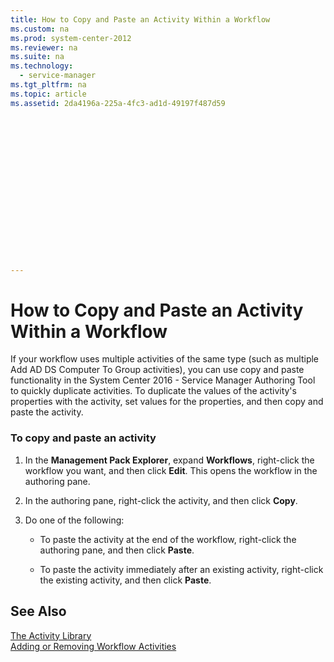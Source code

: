 ```yaml
---
title: How to Copy and Paste an Activity Within a Workflow
ms.custom: na
ms.prod: system-center-2012
ms.reviewer: na
ms.suite: na
ms.technology: 
  - service-manager
ms.tgt_pltfrm: na
ms.topic: article
ms.assetid: 2da4196a-225a-4fc3-ad1d-49197f487d59


















---
```

# How to Copy and Paste an Activity Within a Workflow
If your workflow uses multiple activities of the same type \(such as multiple Add AD DS Computer To Group activities\), you can use copy and paste functionality in the System Center 2016 - Service Manager Authoring Tool to quickly duplicate activities. To duplicate the values of the activity's properties with the activity, set values for the properties, and then copy and paste the activity.  
  
### To copy and paste an activity  
  
1.  In the **Management Pack Explorer**, expand **Workflows**, right\-click the workflow you want, and then click **Edit**. This opens the workflow in the authoring pane.  
  
2.  In the authoring pane, right\-click the activity, and then click **Copy**.  
  
3.  Do one of the following:  
  
    -   To paste the activity at the end of the workflow, right\-click the authoring pane, and then click **Paste**.  
  
    -   To paste the activity immediately after an existing activity, right\-click the existing activity, and then click **Paste**.  
  
## See Also  
 [The Activity Library](../../../sm/manage/author/The-Activity-Library.md)   
 [Adding or Removing Workflow Activities](../../../sm/manage/author/Adding-or-Removing-Workflow-Activities.md)
